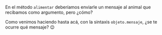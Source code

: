 En el método `alimentar` deberíamos enviarle un mensaje al animal que recibamos como argumento, pero ¿cómo?

Como venimos haciendo hasta acá, con la sintaxis `objeto.mensaje`, ¿se te ocurre qué mensaje? :wink: 
